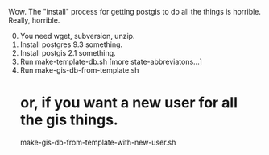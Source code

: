 
Wow.  The "install" process for getting postgis to do all the things is horrible.  Really, horrible.

0. You need wget, subversion, unzip.
1. Install postgres 9.3 something.
2. Install postgis 2.1 something.
3. Run
    make-template-db.sh <state-abbreviation> [more state-abbreviatons...]
4. Run
    make-gis-db-from-template.sh <name-of-new-database>
    # or, if you want a new user for all the gis things.
    make-gis-db-from-template-with-new-user.sh <name-of-new-database> <name-of-new-user>



